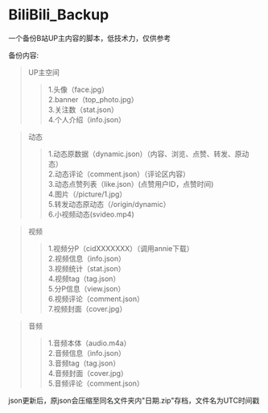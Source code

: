 # BiliBili_Backup

一个备份B站UP主内容的脚本，低技术力，仅供参考

备份内容:
> UP主空间  
>> 1.头像（face.jpg）  
>> 2.banner（top_photo.jpg）  
>> 3.关注数（stat.json）  
>> 4.个人介绍（info.json）  

> 动态  
>> 1.动态原数据（dynamic.json）（内容、浏览、点赞、转发、原动态）  
>> 2.动态评论（comment.json）（评论区内容）  
>> 3.动态点赞列表（like.json）(点赞用户ID，点赞时间)  
>> 4.图片（/picture/1.jpg）  
>> 5.转发动态原动态（/origin/dynamic）  
>> 6.小视频动态(svideo.mp4)  

> 视频  
>> 1.视频分P（cidXXXXXXX）（调用annie下载）  
>> 2.视频信息（info.json）  
>> 3.视频统计（stat.json）  
>> 4.视频tag（tag.json）  
>> 5.分P信息（view.json）  
>> 6.视频评论（comment.json）  
>> 7.视频封面（cover.jpg）  

> 音频  
>> 1.音频本体（audio.m4a）  
>> 2.音频信息（info.json）  
>> 3.音频tag（tag.json）  
>> 4.音频封面（cover.jpg）  
>> 5.音频评论（comment.json）  

json更新后，原json会压缩至同名文件夹内"日期.zip"存档，文件名为UTC时间戳 
